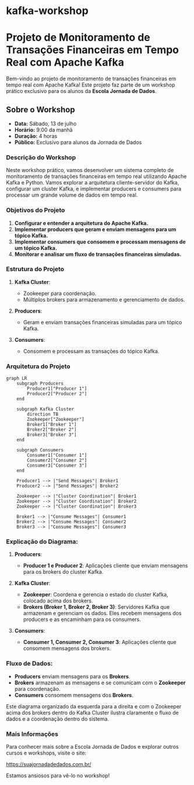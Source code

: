 # kafka-workshop

# Projeto de Monitoramento de Transações Financeiras em Tempo Real com Apache Kafka

Bem-vindo ao projeto de monitoramento de transações financeiras em tempo real com Apache Kafka! Este projeto faz parte de um workshop prático exclusivo para os alunos da **Escola Jornada de Dados**.

## Sobre o Workshop

* **Data:** Sábado, 13 de julho
* **Horário:** 9:00 da manhã
* **Duração:** 4 horas
* **Público:** Exclusivo para alunos da Jornada de Dados

### Descrição do Workshop

Neste workshop prático, vamos desenvolver um sistema completo de monitoramento de transações financeiras em tempo real utilizando Apache Kafka e Python. Vamos explorar a arquitetura cliente-servidor do Kafka, configurar um cluster Kafka, e implementar producers e consumers para processar um grande volume de dados em tempo real.

### Objetivos do Projeto

1. **Configurar e entender a arquitetura do Apache Kafka.**
2. **Implementar producers que geram e enviam mensagens para um tópico Kafka.**
3. **Implementar consumers que consomem e processam mensagens de um tópico Kafka.**
4. **Monitorar e analisar um fluxo de transações financeiras simuladas.**

### Estrutura do Projeto

1. **Kafka Cluster**:
    
    * Zookeeper para coordenação.
    * Múltiplos brokers para armazenamento e gerenciamento de dados.
2. **Producers**:
    
    * Geram e enviam transações financeiras simuladas para um tópico Kafka.
3. **Consumers**:
    
    * Consomem e processam as transações do tópico Kafka.

### Arquitetura do Projeto

```mermaid
graph LR
    subgraph Producers
        Producer1["Producer 1"]
        Producer2["Producer 2"]
    end

    subgraph Kafka Cluster
        direction TB
        Zookeeper["Zookeeper"]
        Broker1["Broker 1"]
        Broker2["Broker 2"]
        Broker3["Broker 3"]
    end

    subgraph Consumers
        Consumer1["Consumer 1"]
        Consumer2["Consumer 2"]
        Consumer3["Consumer 3"]
    end

    Producer1 --> |"Send Messages"| Broker1
    Producer2 --> |"Send Messages"| Broker2

    Zookeeper --> |"Cluster Coordination"| Broker1
    Zookeeper --> |"Cluster Coordination"| Broker2
    Zookeeper --> |"Cluster Coordination"| Broker3

    Broker1 --> |"Consume Messages"| Consumer1
    Broker2 --> |"Consume Messages"| Consumer2
    Broker3 --> |"Consume Messages"| Consumer3
```

### Explicação do Diagrama:

1. **Producers**:
    
    * **Producer 1 e Producer 2**: Aplicações cliente que enviam mensagens para os brokers do cluster Kafka.
2. **Kafka Cluster**:
    
    * **Zookeeper**: Coordena e gerencia o estado do cluster Kafka, colocado acima dos brokers.
    * **Brokers (Broker 1, Broker 2, Broker 3)**: Servidores Kafka que armazenam e gerenciam os dados. Eles recebem mensagens dos producers e as encaminham para os consumers.
3. **Consumers**:
    
    * **Consumer 1, Consumer 2, Consumer 3**: Aplicações cliente que consomem mensagens dos brokers.

### Fluxo de Dados:

* **Producers** enviam mensagens para os **Brokers**.
* **Brokers** armazenam as mensagens e se comunicam com o **Zookeeper** para coordenação.
* **Consumers** consomem mensagens dos **Brokers**.

Este diagrama organizado da esquerda para a direita e com o Zookeeper acima dos brokers dentro do Kafka Cluster ilustra claramente o fluxo de dados e a coordenação dentro do sistema.

### Mais Informações

Para conhecer mais sobre a Escola Jornada de Dados e explorar outros cursos e workshops, visite o site:

https://suajornadadedados.com.br/

Estamos ansiosos para vê-lo no workshop!